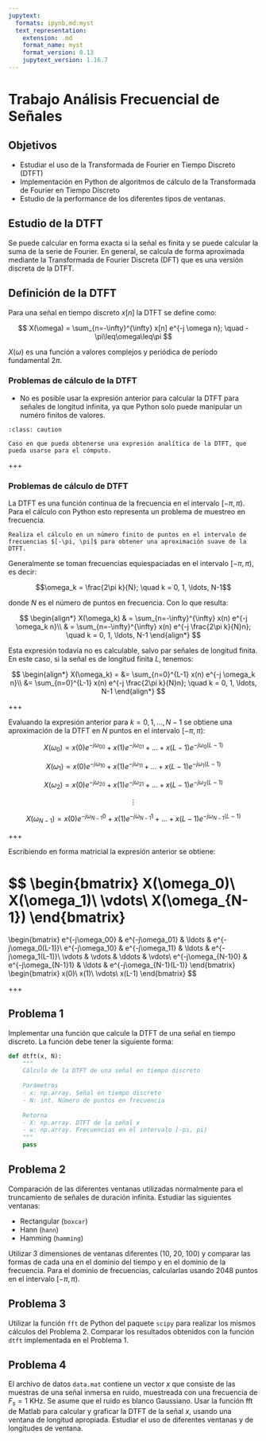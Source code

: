 ```yaml
---
jupytext:
  formats: ipynb,md:myst
  text_representation:
    extension: .md
    format_name: myst
    format_version: 0.13
    jupytext_version: 1.16.7
---
```


# Trabajo Análisis Frecuencial de Señales

## Objetivos

- Estudiar el uso de la Transformada de Fourier en Tiempo Discreto (DTFT)
- Implementación en Python de algoritmos de cálculo de la Transformada de Fourier en Tiempo Discreto
- Estudio de la performance de los diferentes tipos de ventanas.

## Estudio de la DTFT

Se puede calcular en forma exacta si la señal es finita y se puede calcular la suma de la serie de Fourier. En general, se calcula de forma aproximada mediante la Transformada de Fourier Discreta (DFT) que es una versión discreta de la DTFT.

## Definición de la DTFT
Para una señal en tiempo discreto $x[n]$ la DTFT se define como:

$$ X(\omega) = \sum_{n=-\infty}^{\infty} x[n] e^{-j \omega n}; \quad -\pi\leq\omega\leq\pi $$

$X(\omega)$ es una función a valores complejos y periódica de período fundamental $2\pi$.

### Problemas de cálculo de la DTFT

- No es posible usar la expresión anterior para calcular la DTFT para señales de longitud infinita, ya que Python solo puede manipular un numéro finitos de valores.

```{admonition} Excepción
:class: caution

Caso en que pueda obtenerse una expresión analítica de la DTFT, que pueda usarse para el cómputo.
```

+++

### Problemas de cálculo de DTFT

La DTFT es una función continua de la frecuencia en el intervalo $[-\pi, \pi)$. Para el cálculo con Python esto representa un problema de muestreo en frecuencia. 

```{important} 
Realiza el cálculo en un número finito de puntos en el intervalo de frecuencias $[-\pi, \pi]$ para obtener una aproximación suave de la DTFT. 
```

Generalmente se toman frecuencias equiespaciadas en el intervalo $[-\pi, \pi)$, es decir:

$$\omega_k = \frac{2\pi k}{N}; \quad k = 0, 1, \ldots, N-1$$

donde $N$ es el número de puntos en frecuencia. Con lo que resulta:

$$
\begin{align*}
X(\omega_k) & = \sum_{n=-\infty}^{\infty} x(n) e^{-j \omega_k n}\\
& = \sum_{n=-\infty}^{\infty} x(n) e^{-j \frac{2\pi k}{N}n}; \quad k = 0, 1, \ldots, N-1
\end{align*}
$$

Esta expresión todavía no es calculable, salvo par señales de longitud finita. En este caso, si la señal es de longitud finita $L$, tenemos:

$$
\begin{align*}
X(\omega_k) = &= \sum_{n=0}^{L-1} x(n) e^{-j \omega_k n}\\
&= \sum_{n=0}^{L-1} x(n) e^{-j \frac{2\pi k}{N}n}; \quad k = 0, 1, \ldots, N-1
\end{align*}
$$

+++

Evaluando la expresión anterior para $k = 0, 1, \ldots, N-1$ se obtiene una aproximación de la DTFT en $N$ puntos en el intervalo $[-\pi, \pi)$:

$$X(\omega_0)= x(0)e^{-j\omega_00} + x(1)e^{-j\omega_01} + \ldots + x(L-1)e^{-j\omega_0(L-1)}$$

$$X(\omega_1)= x(0)e^{-j\omega_10} + x(1)e^{-j\omega_11} + \ldots + x(L-1)e^{-j\omega_1(L-1)}$$

$$X(\omega_2)= x(0)e^{-j\omega_20} + x(1)e^{-j\omega_21} + \ldots + x(L-1)e^{-j\omega_2(L-1)}$$

$$\vdots$$

$$X(\omega_{N-1})= x(0)e^{-j\omega_{N-1}0} + x(1)e^{-j\omega_{N-1}1} + \ldots + x(L-1)e^{-j\omega_{N-1}(L-1)}$$

+++

Escribiendo en forma matricial la expresión anterior se obtiene:

$$
\begin{bmatrix}
X(\omega_0)\\
X(\omega_1)\\
\vdots\\
X(\omega_{N-1})
\end{bmatrix}
=
\begin{bmatrix}
e^{-j\omega_00} & e^{-j\omega_01} & \ldots & e^{-j\omega_0(L-1)}\\
e^{-j\omega_10} & e^{-j\omega_11} & \ldots & e^{-j\omega_1(L-1)}\\
\vdots & \vdots & \ddots & \vdots\\
e^{-j\omega_{N-1}0} & e^{-j\omega_{N-1}1} & \ldots & e^{-j\omega_{N-1}(L-1)}
\end{bmatrix}
\begin{bmatrix}
x(0)\\
x(1)\\
\vdots\\
x(L-1)
\end{bmatrix}
$$

+++

## Problema 1

Implementar una función que calcule la DTFT de una señal en tiempo discreto. La función debe tener la siguiente forma:

```python
def dtft(x, N):
    """
    Cálculo de la DTFT de una señal en tiempo discreto
    
    Parámetros
    - x: np.array. Señal en tiempo discreto
    - N: int. Número de puntos en frecuencia
    
    Retorna
    - X: np.array. DTFT de la señal x
    - w: np.array. Frecuencias en el intervalo [-pi, pi)
    """
    pass
```

## Problema 2
Comparación de las diferentes ventanas utilizadas normalmente para el truncamiento de señales de duración infinita. Estudiar las siguientes ventanas:
- Rectangular (`boxcar`)
- Hann (`hann`)
- Hamming (`hamming`)

Utilizar 3 dimensiones de ventanas diferentes (10, 20, 100) y comparar las formas de cada una en el dominio del tiempo y en el dominio de la frecuencia. Para el dominio de frecuencias, calcularlas usando 2048 puntos en el intervalo $[-\pi, \pi)$.

## Problema 3
Utilizar la función `fft` de Python del paquete `scipy` para realizar los mismos cálculos del Problema 2. Comparar los resultados obtenidos con la función `dtft` implementada en el Problema 1.

## Problema 4

El archivo de datos `data.mat` contiene un vector $x$ que consiste de las muestras de una señal inmersa en ruido, muestreada con una frecuencia de $F_s=1$ KHz. 
Se asume que el ruido es blanco Gaussiano. 
Usar la función fft de Matlab para calcular y graficar la DTFT de la señal $x$, usando una ventana de longitud apropiada.
Estudiar el uso de diferentes ventanas y de longitudes de ventana.

